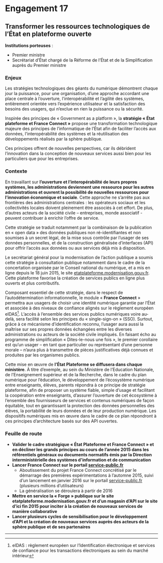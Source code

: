 # Engagement 17

## Transformer les ressources technologiques de l’État en plateforme ouverte

**Institutions porteuses** :
- Premier ministre
- Secrétariat d’État chargé de la Réforme de l’État et de la Simplification auprès du Premier ministre

### Enjeux

Les stratégies technologiques des géants du numérique démontrent chaque jour la puissance, pour une organisation, d’une approche accordant une place centrale à l’ouverture, l’interopérabilité et l’agilité des systèmes, entièrement orientée vers l’expérience utilisateur et la satisfaction des besoins des usagers, qui n’exclue en rien la puissance ou la sécurité.

Inspirée des principes de « Government as a platform », la **stratégie « État plateforme et France Connect »** propose une transformation technologique majeure des principes de l’informatique de l’État afin de faciliter l’accès aux données, l’interopérabilité des systèmes et la réutilisation des développements réalisés par la sphère publique.

Ces principes offrent de nouvelles perspectives, car ils débrident l’innovation dans la conception de nouveaux services aussi bien pour les particuliers que pour les entreprises.

### Contexte

En travaillant sur **l’ouverture et l’interopérabilité de leurs propres systèmes, les administrations deviennent une ressource pour les autres administrations et ouvrent la possibilité de nouvelles ressources pour l’innovation économique et sociale**. Cette approche ne s’arrête pas aux frontières des administrations centrales : les opérateurs sociaux et les collectivités locales doivent pleinement être associés à cet effort. De plus, d’autres acteurs de la société civile – entreprises, monde associatif - peuvent contribuer à enrichir l’offre de service.

Cette stratégie se traduit notamment par la combinaison de la publication en « open data » des données publiques non ré-identifiantes et non soumises à un secret légal, de la mise sous contrôle par l’usager de ses données personnelles, et de la construction généralisée d’interfaces (API) pour offrir l’accès aux données ou aux services déjà mis à disposition.

Le secrétariat général pour la modernisation de l’action publique a soumis cette stratégie à consultation publique notamment dans le cadre de la concertation organisée par le Conseil national  du  numérique,  et  a  mis  en  ligne  depuis  le  18  juin  2015,  le  site [etatplateforme.modernisation.gouv.fr](http://etatplateforme.modernisation.gouv.fr/). Cette plateforme favorise la création de services publics en ligne plus ouverts et plus contributifs.


Composant essentiel de cette stratégie, dans le respect de l’autodétermination informationnelle, le module « **France Connect** » permettra aux usagers de choisir une identité numérique garantie par l’État et associée à des niveaux de confiance alignés sur le règlement européen eIDAS[^1]. L’accès à l’ensemble des services publics numériques voire au-delà, sera facilité selon les principes du « single-sign-on » (SSO). Surtout, grâce à ce mécanisme d’identification reconnu, l’usager aura aussi la maîtrise sur ses propres données échangées entre les diverses administrations ou acteurs de la société civile impliqués. En faisant écho au programme de simplification « Dites-le-nous une fois », le premier corollaire est qu’un usager – en tant que particulier ou représentant d’une personne morale – n’aura plus à transmettre de pièces justificatives déjà connues et produites par les organismes publics.

Cette mise en œuvre de **l’État Plateforme se diffusera dans chaque ministère**. À titre d’exemple, au sein du Ministère de l’Education Nationale, de l’Enseignement supérieur et de la Recherche, dans le cadre du plan numérique pour l’éducation, le développement de l’écosystème numérique entre enseignants, élèves, parents répondra à ce principe de stratégie plateforme, afin de proposer un système fiable, simple d’usage et facilitant la coopération entre enseignants, d’assurer l’ouverture de cet écosystème à l’ensemble des fournisseurs de services et contenus numériques de façon équitable, tout en garantissant la protection des données personnelles des élèves, la portabilité de leurs données et de leur production numérique. Les dispositifs numériques mis en œuvre dans le cadre de ce plan répondront à ces principes d’architecture basés sur des API ouvertes.

### Feuille de route

- **Valider le cadre stratégique « État Plateforme et France Connect » et en décliner les grands principes au cours de l’année 2015 dans les référentiels généraux ou documents normatifs émis par la Direction interministérielle des systèmes d'information et de communication**
- **Lancer France Connect sur le portail [service-public.fr](http://www.service-public.fr/)**
    - Aboutissement du projet France Connect concrétisé par le démarrage des premières expérimentations à l’automne 2015, suivi d’un lancement en janvier 2016 sur le portail [service-public.fr](http://www.service-public.fr/) (plusieurs millions d’utilisateurs)
    - La généralisation se déroulera à partir de 2016
- **Mettre en service la « Forge » publique sur le site etatplateforme.modernisation.gouv.fr et d’un magasin d’API sur le site d’ici fin 2015 pour inciter à la création de nouveaux services de manière collaborative**
- **Lancer plusieurs cycles de sensibilisation pour le développement d’API et la création de nouveaux services auprès des acteurs de la sphère publique et de ses partenaires**

----

[^1]: eIDAS : règlement européen sur l’Identification électronique et services de confiance pour les transactions électroniques au sein du marché intérieur
